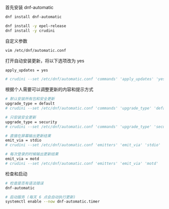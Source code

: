 首先安装 dnf-automatic

```bash
dnf install dnf-automatic

dnf install -y epel-release
dnf install -y crudini
```

自定义参数

```bash
vim /etc/dnf/automatic.conf
```

打开自动安装更新，将以下选项改为 yes

```bash
apply_updates = yes

# crudini --set /etc/dnf/automatic.conf 'commands' 'apply_updates' 'yes'
```

根据个人需要可以调整更新的内容和提示方式

```bash
# 默认安装所有包和安全更新
upgrade_type = default
# crudini --set /etc/dnf/automatic.conf 'commands' 'upgrade_type' 'default'

# 只安装安全更新
upgrade_type = security
# crudini --set /etc/dnf/automatic.conf 'commands' 'upgrade_type' 'security'

# 直接在屏幕输出更新结果
emit_via = stdio
# crudini --set /etc/dnf/automatic.conf 'emitters' 'emit_via' 'stdio'

# 每次登录的时候输出更新结果
emit_via = motd
# crudini --set /etc/dnf/automatic.conf 'emitters' 'emit_via' 'motd'
```

检查和启动

```bash
# 检查是否有语法错误
dnf-automatic

# 启动服务 (每天 6 点会自动执行更新)
systemctl enable --now dnf-automatic.timer
```